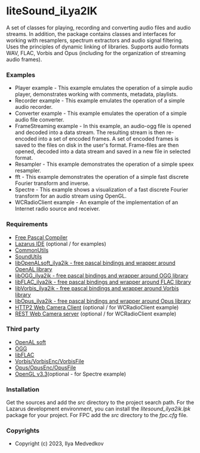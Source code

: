 # liteSound_iLya2IK

A set of classes for playing, recording and converting audio files and audio streams. In addition, the package contains classes and interfaces for working with resamplers, spectrum extractors and audio signal filtering. Uses the principles of dynamic linking of libraries. Supports audio formats WAV, FLAC, Vorbis and Opus (including for the organization of streaming audio frames).

### Examples

* Player example - This example emulates the operation of a simple audio player, demonstrates working with comments, metadata, playlists.
* Recorder example - This example emulates the operation of a simple audio recorder.
* Converter example - This example emulates the operation of a simple audio file converter.
* FrameStreaming example - In this example, an audio-ogg file is opened and decoded into a data stream. The resulting stream is then re-encoded into a set of encoded frames. A set of encoded frames is saved to the files on disk in the user's format. Frame-files are then opened, decoded into a data stream and saved in a new file in selected format.
* Resampler - This example demonstrates the operation of a simple speex resampler.
* fft - This example demonstrates the operation of a simple fast discrete Fourier transform and inverse. 
* Spectre - This example shows a visualization of a fast discrete Fourier transform for an audio stream using OpenGL.
* WCRadioClient example - An example of the implementation of an Internet radio source and receiver.
 
### Requirements

* [Free Pascal Compiler](http://freepascal.org)
* [Lazarus IDE](http://www.lazarus.freepascal.org/) (optional / for examples)
* [CommonUtils](https://github.com/iLya2IK/commonutils)
* [SoundUtils](https://github.com/iLya2IK/SoundUtils)
* [libOpenALsoft_ilya2ik - free pascal bindings and wrapper around OpenAL library](https://github.com/iLya2IK/libOpenALsoft_dyn) 
* [libOGG_ilya2ik - free pascal bindings and wrapper around OGG library](https://github.com/iLya2IK/libOGG_litedyn)
* [libFLAC_ilya2ik - free pascal bindings and wrapper around FLAC library](https://github.com/iLya2IK/libFLAC_litedyn) 
* [libVorbis_ilya2ik - free pascal bindings and wrapper around Vorbis library](https://github.com/iLya2IK/libVorbis_litedyn) 
* [libOpus_ilya2ik - free pascal bindings and wrapper around Opus library](https://github.com/iLya2IK/libOpus_litedyn) 
* [HTTP2 Web Camera Client](https://github.com/iLya2IK/wccurlclient) (optional / for WCRadioClient example)
* [REST Web Camera server](https://github.com/iLya2IK/wcwebcamserver) (optional / for WCRadioClient example)

### Third party

* [OpenAL soft](https://openal-soft.org/)
* [OGG](https://xiph.org/ogg/)
* [libFLAC](https://xiph.org/flac/download.html)
* [Vorbis/VorbisEnc/VorbisFile](https://xiph.org/vorbis/)
* [Opus/OpusEnc/OpusFile](https://opus-codec.org/downloads/)
* [OpenGL v3.3](https://www.opengl.org/)(optional - for Spectre example)

### Installation

Get the sources and add the *src* directory to the project search path. For the Lazarus development environment, you can install the *litesound_ilya2ik.lpk* package for your project. For FPC add the *src* directory to the *fpc.cfg* file.

### Copyrights

* Copyright (c) 2023, Ilya Medvedkov
